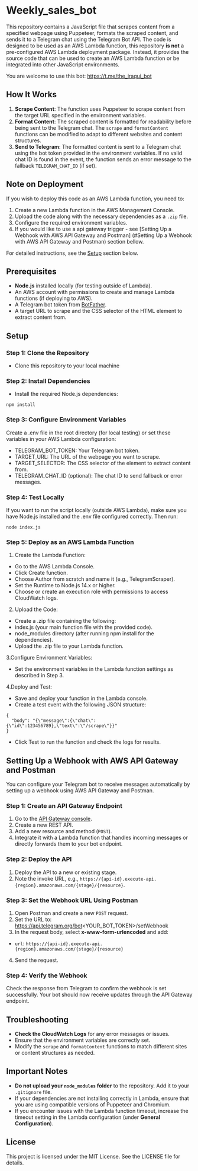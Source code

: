 # Weekly_sales_bot
This repository contains a JavaScript file that scrapes content from a specified webpage using Puppeteer, formats the scraped content, and sends it to a Telegram chat using the Telegram Bot API. The code is designed to be used as an AWS Lambda function, this repository **is not** a pre-configured AWS Lambda deployment package. Instead, it provides the source code that can be used to create an AWS Lambda function or be integrated into other JavaScript environments.

You are welcome to use this bot: https://t.me/the_iraqui_bot
## How It Works

1. **Scrape Content**: The function uses Puppeteer to scrape content from the target URL specified in the environment variables.
2. **Format Content**: The scraped content is formatted for readability before being sent to the Telegram chat. The `scrape` and `formatContent` functions can be modified to adapt to different websites and content structures.
3. **Send to Telegram**: The formatted content is sent to a Telegram chat using the bot token provided in the environment variables. If no valid chat ID is found in the event, the function sends an error message to the fallback `TELEGRAM_CHAT_ID` (if set).


## Note on Deployment

If you wish to deploy this code as an AWS Lambda function, you need to:

1. Create a new Lambda function in the AWS Management Console.
2. Upload the code along with the necessary dependencies as a `.zip` file.
3. Configure the required environment variables.
4. If you would like to use a api gateway trigger - see [Setting Up a Webhook with AWS API Gateway and Postman] (#Setting Up a Webhook with AWS API Gateway and Postman) section bellow.

For detailed instructions, see the [Setup](#setup) section below.

## Prerequisites

- **Node.js** installed locally (for testing outside of Lambda).
- An AWS account with permissions to create and manage Lambda functions (if deploying to AWS).
- A Telegram bot token from [BotFather](https://t.me/botfather).
- A target URL to scrape and the CSS selector of the HTML element to extract content from.

## Setup

### Step 1: Clone the Repository

- Clone this repository to your local machine

### Step 2: Install Dependencies

- Install the required Node.js dependencies:
```
npm install
```
### Step 3: Configure Environment Variables

Create a .env file in the root directory (for local testing) or set these variables in your AWS Lambda configuration:

- TELEGRAM_BOT_TOKEN: Your Telegram bot token.
- TARGET_URL: The URL of the webpage you want to scrape.
- TARGET_SELECTOR: The CSS selector of the element to extract content from.
- TELEGRAM_CHAT_ID (optional): The chat ID to send fallback or error messages.

### Step 4: Test Locally

If you want to run the script locally (outside AWS Lambda), make sure you have Node.js installed and the .env file configured correctly. Then run:
```
node index.js
```

### Step 5: Deploy as an AWS Lambda Function
1. Create the Lambda Function:
-  Go to the AWS Lambda Console.
-  Click Create function.
-  Choose Author from scratch and name it (e.g., TelegramScraper).
-  Set the Runtime to Node.js 14.x or higher.
-  Choose or create an execution role with permissions to access CloudWatch logs.

2. Upload the Code:
-  Create a .zip file containing the following:
  -  index.js (your main function file with the provided code).
  -  node_modules directory (after running npm install for the dependencies).
-  Upload the .zip file to your Lambda function.

3.Configure Environment Variables:
-  Set the environment variables in the Lambda function settings as described in Step 3.

4.Deploy and Test:
-  Save and deploy your function in the Lambda console.
-  Create a test event with the following JSON structure:

```
{
  "body": "{\"message\":{\"chat\":{\"id\":123456789},\"text\":\"/scrape\"}}"
}
```
- Click Test to run the function and check the logs for results.


## Setting Up a Webhook with AWS API Gateway and Postman

You can configure your Telegram bot to receive messages automatically by setting up a webhook using AWS API Gateway and Postman.

### Step 1: Create an API Gateway Endpoint
1. Go to the [API Gateway console](https://console.aws.amazon.com/apigateway).
2. Create a new REST API.
3. Add a new resource and method (`POST`).
4. Integrate it with a Lambda function that handles incoming messages or directly forwards them to your bot endpoint.

### Step 2: Deploy the API
1. Deploy the API to a new or existing stage.
2. Note the invoke URL, e.g., `https://{api-id}.execute-api.{region}.amazonaws.com/{stage}/{resource}`.

### Step 3: Set the Webhook URL Using Postman
1. Open Postman and create a new `POST` request.
2. Set the URL to: https://api.telegram.org/bot<YOUR_BOT_TOKEN>/setWebhook
3. In the request body, select **x-www-form-urlencoded** and add:
- `url`: `https://{api-id}.execute-api.{region}.amazonaws.com/{stage}/{resource}`
4. Send the request.

### Step 4: Verify the Webhook
Check the response from Telegram to confirm the webhook is set successfully. Your bot should now receive updates through the API Gateway endpoint.

## Troubleshooting

- **Check the CloudWatch Logs** for any error messages or issues.
- Ensure that the environment variables are correctly set.
- Modify the `scrape` and `formatContent` functions to match different sites or content structures as needed.

## Important Notes

- **Do not upload your `node_modules` folder** to the repository. Add it to your `.gitignore` file.
- If your dependencies are not installing correctly in Lambda, ensure that you are using compatible versions of Puppeteer and Chromium.
- If you encounter issues with the Lambda function timeout, increase the timeout setting in the Lambda configuration (under **General Configuration**).


## License
This project is licensed under the MIT License. See the LICENSE file for details.

